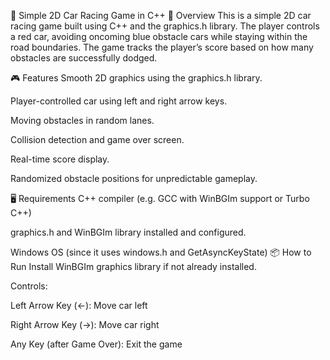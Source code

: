🚗 Simple 2D Car Racing Game in C++
📖 Overview
This is a simple 2D car racing game built using C++ and the graphics.h library. The player controls a red car, avoiding oncoming blue obstacle cars while staying within the road boundaries. The game tracks the player’s score based on how many obstacles are successfully dodged.

🎮 Features
Smooth 2D graphics using the graphics.h library.

Player-controlled car using left and right arrow keys.

Moving obstacles in random lanes.

Collision detection and game over screen.

Real-time score display.

Randomized obstacle positions for unpredictable gameplay.

🖥️ Requirements
C++ compiler (e.g. GCC with WinBGIm support or Turbo C++)

graphics.h and WinBGIm library installed and configured.

Windows OS (since it uses windows.h and GetAsyncKeyState)
📦 How to Run
Install WinBGIm graphics library if not already installed.

Controls:

Left Arrow Key (←): Move car left

Right Arrow Key (→): Move car right

Any Key (after Game Over): Exit the game
